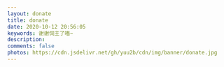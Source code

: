 ```yaml
---
layout: donate
title: donate
date: 2020-10-12 20:56:05
keywords: 谢谢饲主了喵~
description: 
comments: false
photos: https://cdn.jsdelivr.net/gh/yuu2b/cdn/img/banner/donate.jpg
---
```

